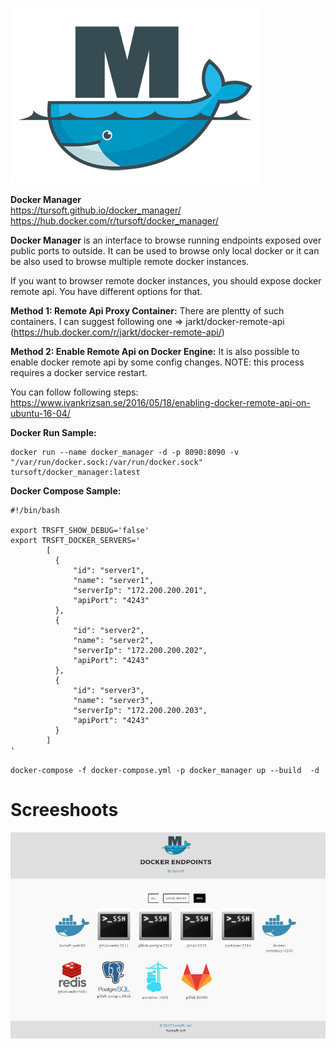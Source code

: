 ![Logo](https://raw.githubusercontent.com/tursoft/docker.manager/master/assets/logos/logo.small.png)

**Docker Manager**  
https://tursoft.github.io/docker_manager/  
https://hub.docker.com/r/tursoft/docker_manager/  

**Docker Manager** is an interface to browse running endpoints exposed over public ports to outside.
It can be used to browse only local docker or it can be also used to browse multiple remote docker instances.

If you want to browser remote docker instances, you should expose docker remote api. 
You have different options for that.

**Method 1: Remote Api Proxy Container:**
There are plentty of such containers. I can suggest following one => jarkt/docker-remote-api (https://hub.docker.com/r/jarkt/docker-remote-api/)

**Method 2: Enable Remote Api on Docker Engine:**
It is also possible to enable docker remote api by some config changes. NOTE: this process requires a docker service restart.

You can follow following steps: 
https://www.ivankrizsan.se/2016/05/18/enabling-docker-remote-api-on-ubuntu-16-04/

**Docker Run Sample:**
```
docker run --name docker_manager -d -p 8090:8090 -v "/var/run/docker.sock:/var/run/docker.sock" tursoft/docker_manager:latest
```

**Docker Compose Sample:**
```
#!/bin/bash

export TRSFT_SHOW_DEBUG='false'
export TRSFT_DOCKER_SERVERS='
        [        
          { 
              "id": "server1", 
              "name": "server1", 
              "serverIp": "172.200.200.201", 
              "apiPort": "4243" 
          },
          { 
              "id": "server2", 
              "name": "server2", 
              "serverIp": "172.200.200.202", 
              "apiPort": "4243" 
          },
          { 
              "id": "server3", 
              "name": "server3", 
              "serverIp": "172.200.200.203", 
              "apiPort": "4243" 
          }
        ]
'

docker-compose -f docker-compose.yml -p docker_manager up --build  -d
```



# Screeshoots
![Screenshoot-General](https://raw.githubusercontent.com/tursoft/docker.manager/master/assets/screenshoots/docker_manager.list.png)